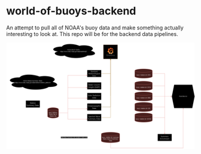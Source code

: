 # world-of-buoys-backend
An attempt to pull all of NOAA's buoy data and make something actually interesting to look at.
This repo will be for the backend data pipelines.

![Arch Diagram](./buoy-thoughts.png)
